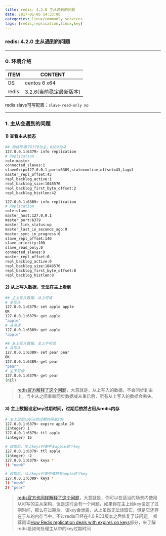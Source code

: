 ```yaml
---
title: redis: 4.2.0 主从遇到的问题
date: 2017-01-06 14:33:00
categories: linux/commonly_services
tags: [redis,replication,linux,key]
---
```

### redis: 4.2.0 主从遇到的问题

---

### 0. 环境介绍
ITEM|CONTENT
---|---
OS|centos 6 x64
redis|3.2.6(当前稳定最新版本)

redis slave可写配置：`slave-read-only no`

---

### 1. 主从会遇到的问题
#### 1) 查看主从状态
``` bash
## 测试环境下6379为主，6389为从
127.0.0.1:6379> info replication
# Replication
role:master
connected_slaves:1
slave0:ip=127.0.0.1,port=6389,state=online,offset=43,lag=1
master_repl_offset:43
repl_backlog_active:1
repl_backlog_size:1048576
repl_backlog_first_byte_offset:2
repl_backlog_histlen:42

127.0.0.1:6389> info replication
# Replication
role:slave
master_host:127.0.0.1
master_port:6379
master_link_status:up
master_last_io_seconds_ago:9
master_sync_in_progress:0
slave_repl_offset:140
slave_priority:100
slave_read_only:0
connected_slaves:0
master_repl_offset:0
repl_backlog_active:0
repl_backlog_size:1048576
repl_backlog_first_byte_offset:0
repl_backlog_histlen:0
```

#### 2) 从上写入数据，无法在主上看到
``` bash
## 主上写入数据，从上可读
# 主写入
127.0.0.1:6379> set apple apple
OK
127.0.0.1:6379> get apple
"apple"
# 从可读
127.0.0.1:6389> get apple
"apple"

## 从上写入数据，主上不可读
# 从写入
127.0.0.1:6389> set pear pear
OK
127.0.0.1:6389> get pear
"pear"
# 主不可读
127.0.0.1:6379> get pear
(nil)
```
> [redis官方解释了这个问题](https://redis.io/topics/replication#read-only-slave)，大意就是，从上写入的数据，不会同步到主上，当主从之间重新同步数据或从重启后，所有从上写入的数据会丢失。

#### 3) 主上数据设定key过期时间，过期后依然占用从redis内存
``` bash
# 主上设定apple的过期时间是20s
127.0.0.1:6379> expire apple 20
(integer) 1
127.0.0.1:6379> ttl apple
(integer) 15

# 过期后，主上keys列表中无apple这个key
127.0.0.1:6379> ttl apple
(integer) -2
127.0.0.1:6379> keys *
1) "newk"

# 过期后，从上keys列表中依然有apple这个key
127.0.0.1:6389> keys *
1) "newk"
2) "pear"
```
> [redis官方也同样解释了这个问题](https://redis.io/topics/replication#read-only-slave)，大意就是，你可以在适当的场景内使用从可写的主从架构，但是这时会有一个问题，如果你在主上给key设定了过期时间，那么在过期后，该key会泄露，从上虽然无法读取它，但是它还存在于从的内存当中。不过redis已经在4.0 RC3版本之后修复了该问题。
推荐阅读[How Redis replication deals with expires on keys](https://redis.io/topics/replication#read-only-slave)部分，来了解redis是如何处理主从中的key过期时间
